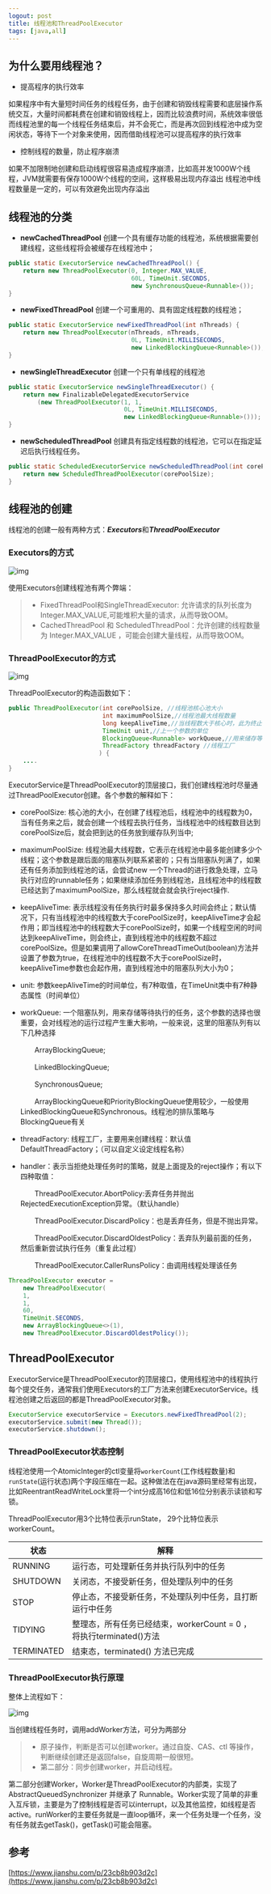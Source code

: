 ```yaml
---
logout: post
title: 线程池和ThreadPoolExecutor
tags: [java,all]
---
```


## 为什么要用线程池？

- 提高程序的执行效率

如果程序中有大量短时间任务的线程任务，由于创建和销毁线程需要和底层操作系统交互，大量时间都耗费在创建和销毁线程上，因而比较浪费时间，系统效率很低
而线程池里的每一个线程任务结束后，并不会死亡，而是再次回到线程池中成为空闲状态，等待下一个对象来使用，因而借助线程池可以提高程序的执行效率

- 控制线程的数量，防止程序崩溃

如果不加限制地创建和启动线程很容易造成程序崩溃，比如高并发1000W个线程，JVM就需要有保存1000W个线程的空间，这样极易出现内存溢出
线程池中线程数量是一定的，可以有效避免出现内存溢出

## 线程池的分类

- **newCachedThreadPool** 创建一个具有缓存功能的线程池，系统根据需要创建线程，这些线程将会被缓存在线程池中；

```java
public static ExecutorService newCachedThreadPool() {
    return new ThreadPoolExecutor(0, Integer.MAX_VALUE,
                                  60L, TimeUnit.SECONDS,
                                  new SynchronousQueue<Runnable>());
}
```

- **newFixedThreadPool** 创建一个可重用的、具有固定线程数的线程池；

```java
public static ExecutorService newFixedThreadPool(int nThreads) {
    return new ThreadPoolExecutor(nThreads, nThreads,
                                  0L, TimeUnit.MILLISECONDS,
                                  new LinkedBlockingQueue<Runnable>());
}
```

- **newSingleThreadExecutor** 创建一个只有单线程的线程池

```java
public static ExecutorService newSingleThreadExecutor() {
    return new FinalizableDelegatedExecutorService
        (new ThreadPoolExecutor(1, 1,
                                0L, TimeUnit.MILLISECONDS,
                                new LinkedBlockingQueue<Runnable>()));
}
```

- **newScheduledThreadPool** 创建具有指定线程数的线程池，它可以在指定延迟后执行线程任务。

```java
public static ScheduledExecutorService newScheduledThreadPool(int corePoolSize) {
    return new ScheduledThreadPoolExecutor(corePoolSize);
}
```

## 线程池的创建

线程池的创建一般有两种方式：***Executors***和***ThreadPoolExecutor***

### Executors的方式

![img](https://img2018.cnblogs.com/blog/985599/201905/985599-20190521225958821-275322901.png)

使用Executors创建线程池有两个弊端：

> - FixedThreadPool和SingleThreadExecutor: 允许请求的队列长度为 Integer.MAX_VALUE,可能堆积大量的请求，从而导致OOM。
> - CachedThreadPool 和 ScheduledThreadPool：允许创建的线程数量为 Integer.MAX_VALUE ，可能会创建大量线程，从而导致OOM。

### ThreadPoolExecutor的方式

![img](https://img-blog.csdn.net/20180628125931735?watermark/2/text/aHR0cHM6Ly9ibG9nLmNzZG4ubmV0L3dhbmdteDE5OTMzMjg=/font/5a6L5L2T/fontsize/400/fill/I0JBQkFCMA==/dissolve/70)

ThreadPoolExecutor的构造函数如下：

```java
public ThreadPoolExecutor(int corePoolSize, //线程池核心池大小
                          int maximumPoolSize,//线程池最大线程数量
                          long keepAliveTime,//当线程数大于核心时，此为终止前多余的空闲线程等待新任务的最长时间。
                          TimeUnit unit,//上一个参数的单位
                          BlockingQueue<Runnable> workQueue,//用来储存等待执行任务的队列。
                          ThreadFactory threadFactory //线程工厂
                         ) {
    ....
}
```

ExecutorService是ThreadPoolExecutor的顶层接口，我们创建线程池时尽量通过ThreadPoolExecutor创建。各个参数的解释如下：

- corePoolSize: 核心池的大小，在创建了线程池后，线程池中的线程数为0，当有任务来之后，就会创建一个线程去执行任务，当线程池中的线程数目达到corePoolSize后，就会把到达的任务放到缓存队列当中;

- maximumPoolSize: 线程池最大线程数，它表示在线程池中最多能创建多少个线程；这个参数是跟后面的阻塞队列联系紧密的；只有当阻塞队列满了，如果还有任务添加到线程池的话，会尝试new 一个Thread的进行救急处理，立马执行对应的runnable任务；如果继续添加任务到线程池，且线程池中的线程数已经达到了maximumPoolSize，那么线程就会就会执行reject操作.

- keepAliveTime: 表示线程没有任务执行时最多保持多久时间会终止；默认情况下，只有当线程池中的线程数大于corePoolSize时，keepAliveTime才会起作用；即当线程池中的线程数大于corePoolSize时，如果一个线程空闲的时间达到keepAliveTime，则会终止，直到线程池中的线程数不超过corePoolSize。但是如果调用了allowCoreThreadTimeOut(boolean)方法并设置了参数为true，在线程池中的线程数不大于corePoolSize时，keepAliveTime参数也会起作用，直到线程池中的阻塞队列大小为0；

- unit: 参数keepAliveTime的时间单位，有7种取值，在TimeUnit类中有7种静态属性（时间单位）

- workQueue: 一个阻塞队列，用来存储等待执行的任务，这个参数的选择也很重要，会对线程池的运行过程产生重大影响，一般来说，这里的阻塞队列有以下几种选择　　

  　　ArrayBlockingQueue;

  　　LinkedBlockingQueue;

  　　SynchronousQueue;

  　　ArrayBlockingQueue和PriorityBlockingQueue使用较少，一般使用LinkedBlockingQueue和Synchronous。线程池的排队策略与BlockingQueue有关

- threadFactory: 线程工厂，主要用来创建线程：默认值 DefaultThreadFactory；（可以自定义设定线程名称）

- handler：表示当拒绝处理任务时的策略，就是上面提及的reject操作；有以下四种取值：

  　　ThreadPoolExecutor.AbortPolicy:丢弃任务并抛出RejectedExecutionException异常。（默认handle）

  　　ThreadPoolExecutor.DiscardPolicy：也是丢弃任务，但是不抛出异常。

  　　ThreadPoolExecutor.DiscardOldestPolicy：丢弃队列最前面的任务，然后重新尝试执行任务（重复此过程）

  　　ThreadPoolExecutor.CallerRunsPolicy：由调用线程处理该任务

```java
ThreadPoolExecutor executor =
    new ThreadPoolExecutor(
    1,
    1,
    60,
    TimeUnit.SECONDS,
    new ArrayBlockingQueue<>(1),
    new ThreadPoolExecutor.DiscardOldestPolicy());
```

## ThreadPoolExecutor

ExecutorService是ThreadPoolExecutor的顶层接口，使用线程池中的线程执行每个提交任务，通常我们使用Executors的工厂方法来创建ExecutorService。线程池创建之后返回的都是ThreadPoolExecutor对象。

```java
ExecutorService executorService = Executors.newFixedThreadPool(2);
executorService.submit(new Thread());
executorService.shutdown();
```

### ThreadPoolExecutor状态控制

线程池使用一个AtomicInteger的ctl变量将`workerCount`(工作线程数量)和`runState`(运行状态)两个字段压缩在一起。这种做法在在java源码里经常有出现，比如ReentrantReadWriteLock里将一个int分成高16位和低16位分别表示读锁和写锁。

ThreadPoolExecutor用3个比特位表示runState， 29个比特位表示workerCount。

| 状态       | 解释                                                         |
| ---------- | ------------------------------------------------------------ |
| RUNNING    | 运行态，可处理新任务并执行队列中的任务                       |
| SHUTDOWN   | 关闭态，不接受新任务，但处理队列中的任务                     |
| STOP       | 停止态，不接受新任务，不处理队列中任务，且打断运行中任务     |
| TIDYING    | 整理态，所有任务已经结束，workerCount = 0 ，将执行terminated()方法 |
| TERMINATED | 结束态，terminated() 方法已完成                              |

### ThreadPoolExecutor执行原理

整体上流程如下：

![img](https://upload-images.jianshu.io/upload_images/11183270-a01aea078d7f4178.png?imageMogr2/auto-orient/strip|imageView2/2/w/1200/format/webp)

当创建线程任务时，调用addWorker方法，可分为两部分

> - 原子操作，判断是否可以创建worker。通过自旋、CAS、ctl 等操作，判断继续创建还是返回false，自旋周期一般很短。
> - 第二部分：同步创建worker，并启动线程。

第二部分创建Worker，Worker是ThreadPoolExecutor的内部类，实现了 AbstractQueuedSynchronizer 并继承了 Runnable。Worker实现了简单的非重入互斥锁，主要是为了控制线程是否可以interrupt，以及其他监控，如线程是否active。runWorker的主要任务就是一直loop循环，来一个任务处理一个任务，没有任务就去getTask()，getTask()可能会阻塞。

## 参考

[https://www.jianshu.com/p/23cb8b903d2c](https://www.jianshu.com/p/23cb8b903d2c)